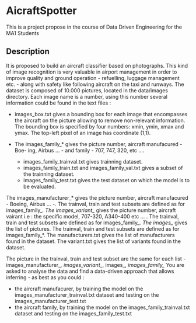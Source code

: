 # AicraftSpotter

This is a project propose in the course of Data Driven Engineering for the MA1 Students

## Description
It is proposed to build an aircraft classifier based on photographs. This kind
of image recognition is very valuable in airport management in order to improve
quality and ground operation - refuelling, luggage management etc. - along with
safety like following aircraft on the taxi and runways. The dataset is composed
of 10.000 pictures, located in the data/images directory. Each image name is a
number, using this number several information could be found in the text files :

* images_box.txt gives a bounding box for each image that encompasses the
aircraft on the picture allowing to remove non-relevant information. The
bounding box is specified by four numbers: xmin, ymin, xmax and ymax. The
top-left pixel of an image has coordinate (1,1).

* The images_family_* gives the picture number, aircraft manufacured - Boe-
ing, Airbus ... - and family - 707, 747, 320, etc ....

  * images_family_trainval.txt gives trainning dataset.
  * images_family_train.txt and images_family_val.txt gives a subset of
the trainning dataset.
  * images_family_test.txt gives the test dataset on which the model is to
be evaluated.


The images_manufacturer_* gives the picture number, aircraft manufacured - Boeing, Airbus ... -. The trainval, train and test subsets are defined as for
images_family_*. The images_variant_* gives the picture number, aircraft
vairant i.e : the specific model, 707-320, A340-400 etc ... . The trainval,
train and test subsets are defined as for images_family_*. The images_*
gives the list of pictures. The trainval, train and test subsets are defined as
for images_family_*. The manufacturers.txt gives the list of manufacturers
found in the dataset. The variant.txt gives the list of variants found in the
dataset.

The picture in the trainval, train and test subset are the same for each list -
images_manufacturer_*, images_variant_*, images_*, images_family_*
You are asked to analyse the data and find a data-driven approach that allows
inferring - as best as you could :
* the aircraft manufacurer, by training the model on the images_manufacturer_trainval.txt
dataset and testing on the images_manufacturer_test.txt
* the aircraft family, by training the model on the images_family_trainval.txt
dataset and testing on the images_family_test.txt

